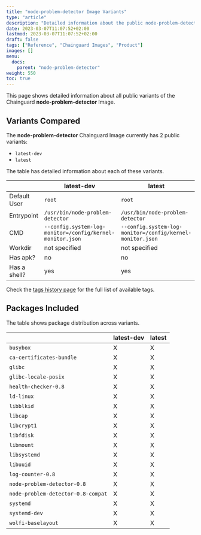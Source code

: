 ```yaml
---
title: "node-problem-detector Image Variants"
type: "article"
description: "Detailed information about the public node-problem-detector Chainguard Image variants"
date: 2023-03-07T11:07:52+02:00
lastmod: 2023-03-07T11:07:52+02:00
draft: false
tags: ["Reference", "Chainguard Images", "Product"]
images: []
menu:
  docs:
    parent: "node-problem-detector"
weight: 550
toc: true
---
```


This page shows detailed information about all public variants of the Chainguard **node-problem-detector** Image.

## Variants Compared
The **node-problem-detector** Chainguard Image currently has 2 public variants: 

- `latest-dev`
- `latest`

The table has detailed information about each of these variants.

|              | latest-dev                                                | latest                                                    |
|--------------|-----------------------------------------------------------|-----------------------------------------------------------|
| Default User | `root`                                                    | `root`                                                    |
| Entrypoint   | `/usr/bin/node-problem-detector`                          | `/usr/bin/node-problem-detector`                          |
| CMD          | `--config.system-log-monitor=/config/kernel-monitor.json` | `--config.system-log-monitor=/config/kernel-monitor.json` |
| Workdir      | not specified                                             | not specified                                             |
| Has apk?     | no                                                        | no                                                        |
| Has a shell? | yes                                                       | yes                                                       |

Check the [tags history page](/chainguard/chainguard-images/reference/node-problem-detector/tags_history/) for the full list of available tags.

## Packages Included
The table shows package distribution across variants.

|                                    | latest-dev | latest |
|------------------------------------|------------|--------|
| `busybox`                          | X          | X      |
| `ca-certificates-bundle`           | X          | X      |
| `glibc`                            | X          | X      |
| `glibc-locale-posix`               | X          | X      |
| `health-checker-0.8`               | X          | X      |
| `ld-linux`                         | X          | X      |
| `libblkid`                         | X          | X      |
| `libcap`                           | X          | X      |
| `libcrypt1`                        | X          | X      |
| `libfdisk`                         | X          | X      |
| `libmount`                         | X          | X      |
| `libsystemd`                       | X          | X      |
| `libuuid`                          | X          | X      |
| `log-counter-0.8`                  | X          | X      |
| `node-problem-detector-0.8`        | X          | X      |
| `node-problem-detector-0.8-compat` | X          | X      |
| `systemd`                          | X          | X      |
| `systemd-dev`                      | X          | X      |
| `wolfi-baselayout`                 | X          | X      |

